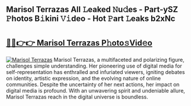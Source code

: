 ## Marisol Terrazas All 𝙻eaked 𝙽u𝚍es - Part-ySZ 𝙿hotos B𝚒kini 𝚅𝚒deo - Hot 𝙿art 𝙻eaks b2xNc

# <h2><a href="http://ld6ltme.urlbe.top/?page=Marisol+Terrazas">🔗🔗👉👉 Marisol Terrazas P𝚑oto𝚜Vid𝚎o</a></h2>

[![Marisol Terrazas](https://i.imgur.com/eBuTRDB.gif)](http://ld6ltme.urlbe.top/?page=Marisol+Terrazas)
Marisol Terrazas, a multifaceted and polarizing figure, challenges simple understanding. Her pioneering use of digital media for self-representation has enthralled and infuriated viewers, igniting debates on identity, artistic expression, and the evolving nature of online communities. Despite the uncertainty of her next actions, her impact on digital media is profound. With an unwavering spirit and undeniable allure, Marisol Terrazas reach in the digital universe is boundless.
